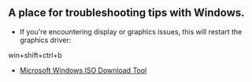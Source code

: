 ## A place for troubleshooting tips with Windows.


* If you're encountering display or graphics issues, this will restart the graphics driver:

win+shift+ctrl+b


* [Microsoft Windows ISO Download Tool](https://www.heidoc.net/joomla/technology-science/microsoft/67-microsoft-windows-and-office-iso-download-tool)

